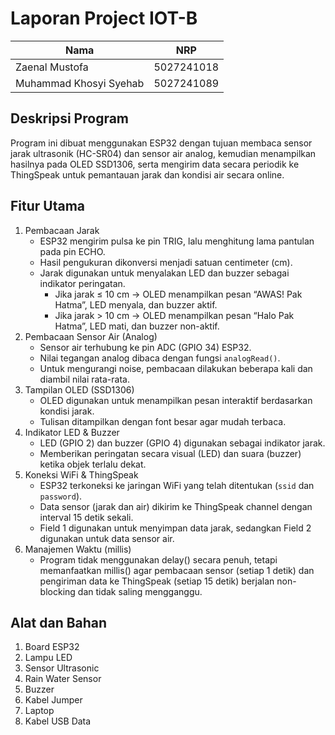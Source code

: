 # Laporan Project IOT-B

| Nama           | NRP        |
|----------------|------------|
| Zaenal Mustofa | 5027241018 |
| Muhammad Khosyi Syehab   | 5027241089 |

## Deskripsi Program
Program ini dibuat menggunakan ESP32 dengan tujuan membaca sensor jarak ultrasonik (HC-SR04) dan sensor air analog, kemudian menampilkan hasilnya pada OLED SSD1306, serta mengirim data secara periodik ke ThingSpeak untuk pemantauan jarak dan kondisi air secara online.

## Fitur Utama
1. Pembacaan Jarak
   - ESP32 mengirim pulsa ke pin TRIG, lalu menghitung lama pantulan pada pin ECHO.
   - Hasil pengukuran dikonversi menjadi satuan centimeter (cm).
   - Jarak digunakan untuk menyalakan LED dan buzzer sebagai indikator peringatan.
     - Jika jarak ≤ 10 cm → OLED menampilkan pesan “AWAS! Pak Hatma”, LED menyala, dan buzzer aktif.
     - Jika jarak > 10 cm → OLED menampilkan pesan “Halo Pak Hatma”, LED mati, dan buzzer non-aktif.
2. Pembacaan Sensor Air (Analog)
   - Sensor air terhubung ke pin ADC (GPIO 34) ESP32.
   - Nilai tegangan analog dibaca dengan fungsi `analogRead()`.
   - Untuk mengurangi noise, pembacaan dilakukan beberapa kali dan diambil nilai rata-rata.
3. Tampilan OLED (SSD1306)
   - OLED digunakan untuk menampilkan pesan interaktif berdasarkan kondisi jarak.
   - Tulisan ditampilkan dengan font besar agar mudah terbaca.
4. Indikator LED & Buzzer
   - LED (GPIO 2) dan buzzer (GPIO 4) digunakan sebagai indikator jarak.
   - Memberikan peringatan secara visual (LED) dan suara (buzzer) ketika objek terlalu dekat.
5. Koneksi WiFi & ThingSpeak
   - ESP32 terkoneksi ke jaringan WiFi yang telah ditentukan (`ssid` dan `password`).
   - Data sensor (jarak dan air) dikirim ke ThingSpeak channel dengan interval 15 detik sekali.
   - Field 1 digunakan untuk menyimpan data jarak, sedangkan Field 2 digunakan untuk data sensor air.
6. Manajemen Waktu (millis)
   - Program tidak menggunakan delay() secara penuh, tetapi memanfaatkan millis() agar pembacaan sensor (setiap 1 detik) dan pengiriman data ke ThingSpeak (setiap 15 detik) berjalan non-blocking dan tidak saling mengganggu.

## Alat dan Bahan
1. Board ESP32
2. Lampu LED
3. Sensor Ultrasonic
4. Rain Water Sensor
5. Buzzer
6. Kabel Jumper
7. Laptop
8. Kabel USB Data
